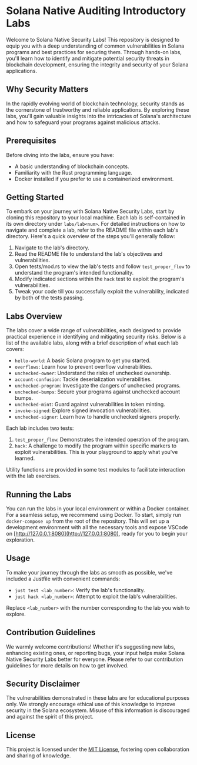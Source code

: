 # Solana Native Auditing Introductory Labs

Welcome to Solana Native Security Labs! This repository is designed to equip you with a deep understanding of common vulnerabilities in Solana programs and best practices for securing them. Through hands-on labs, you'll learn how to identify and mitigate potential security threats in blockchain development, ensuring the integrity and security of your Solana applications.

## Why Security Matters

In the rapidly evolving world of blockchain technology, security stands as the cornerstone of trustworthy and reliable applications. By exploring these labs, you'll gain valuable insights into the intricacies of Solana's architecture and how to safeguard your programs against malicious attacks.

## Prerequisites

Before diving into the labs, ensure you have:
- A basic understanding of blockchain concepts.
- Familiarity with the Rust programming language.
- Docker installed if you prefer to use a containerized environment. 

## Getting Started

To embark on your journey with Solana Native Security Labs, start by cloning this repository to your local machine. Each lab is self-contained in its own directory under `labs/lab<num>`. For detailed instructions on how to navigate and complete a lab, refer to the README file within each lab's directory. Here's a quick overview of the steps you'll generally follow:
1. Navigate to the lab's directory.
2. Read the README file to understand the lab's objectives and vulnerabilities.
3. Open tests/mod.rs to view the lab's tests and follow `test_proper_flow` to understand the program's intended functionality.
4. Modify indicated sections within the `hack` test to exploit the program's vulnerabilities.
5. Tweak your code till you successfully exploit the vulnerability, indicated by both of the tests passing.

## Labs Overview

The labs cover a wide range of vulnerabilities, each designed to provide practical experience in identifying and mitigating security risks. Below is a list of the available labs, along with a brief description of what each lab covers:

- `hello-world`: A basic Solana program to get you started.
- `overflows`: Learn how to prevent overflow vulnerabilities.
- `unchecked-owner`: Understand the risks of unchecked ownership.
- `account-confusion`: Tackle deserialization vulnerabilities.
- `unchecked-program`: Investigate the dangers of unchecked programs.
- `unchecked-bumps`: Secure your programs against unchecked account bumps.
- `unchecked-mint`: Guard against vulnerabilities in token minting.
- `invoke-signed`: Explore signed invocation vulnerabilities.
- `unchecked-signer`: Learn how to handle unchecked signers properly.

Each lab includes two tests:
1. `test_proper_flow`: Demonstrates the intended operation of the program.
2. `hack`: A challenge to modify the program within specific markers to exploit vulnerabilities. This is your playground to apply what you've learned.

Utility functions are provided in some test modules to facilitate interaction with the lab exercises.

## Running the Labs

You can run the labs in your local environment or within a Docker container. For a seamless setup, we recommend using Docker. To start, simply run `docker-compose up` from the root of the repository. This will set up a development environment with all the necessary tools and expose VSCode on [http://127.0.0.1:8080](http://127.0.0.1:8080), ready for you to begin your exploration.

## Usage

To make your journey through the labs as smooth as possible, we've included a Justfile with convenient commands:
- `just test <lab_number>`: Verify the lab's functionality.
- `just hack <lab_number>`: Attempt to exploit the lab's vulnerabilities.

Replace `<lab_number>` with the number corresponding to the lab you wish to explore.

## Contribution Guidelines

We warmly welcome contributions! Whether it's suggesting new labs, enhancing existing ones, or reporting bugs, your input helps make Solana Native Security Labs better for everyone. Please refer to our contribution guidelines for more details on how to get involved.

<!-- TODO: Add contribution guide -->

## Security Disclaimer

The vulnerabilities demonstrated in these labs are for educational purposes only. We strongly encourage ethical use of this knowledge to improve security in the Solana ecosystem. Misuse of this information is discouraged and against the spirit of this project.

## License

This project is licensed under the [MIT License](LICENSE), fostering open collaboration and sharing of knowledge.